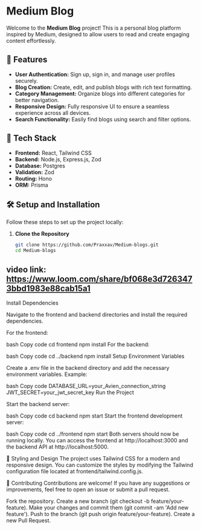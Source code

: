 # Medium Blog

Welcome to the **Medium Blog** project! This is a personal blog platform inspired by Medium, designed to allow users to read and create engaging content effortlessly.

## 🌟 Features

- **User Authentication:** Sign up, sign in, and manage user profiles securely.
- **Blog Creation:** Create, edit, and publish blogs with rich text formatting.
- **Category Management:** Organize blogs into different categories for better navigation.
- **Responsive Design:** Fully responsive UI to ensure a seamless experience across all devices.
- **Search Functionality:** Easily find blogs using search and filter options.

## 🚀 Tech Stack

- **Frontend:** React, Tailwind CSS
- **Backend:** Node.js, Express.js, Zod
- **Database:** Postgres
- **Validation:** Zod
- **Routing:** Hono
- **ORM:** Prisma

## 🛠️ Setup and Installation

Follow these steps to set up the project locally:

1. **Clone the Repository**
   ```bash
   git clone https://github.com/Praxxav/Medium-blogs.git
   cd Medium-blogs
##  video link: https://www.loom.com/share/bf068e3d7263473bbd1983e88cab15a1
Install Dependencies

Navigate to the frontend and backend directories and install the required dependencies.

For the frontend:

bash
Copy code
cd frontend
npm install
For the backend:

bash
Copy code
cd ../backend
npm install
Setup Environment Variables

Create a .env file in the backend directory and add the necessary environment variables. Example:

bash
Copy code
DATABASE_URL=your_Avien_connection_string
JWT_SECRET=your_jwt_secret_key
Run the Project

Start the backend server:

bash
Copy code
cd backend
npm start
Start the frontend development server:

bash
Copy code
cd ../frontend
npm start
Both servers should now be running locally. You can access the frontend at http://localhost:3000 and the backend API at http://localhost:5000.

🎨 Styling and Design
The project uses Tailwind CSS for a modern and responsive design. You can customize the styles by modifying the Tailwind configuration file located at frontend/tailwind.config.js.

📄 Contributing
Contributions are welcome! If you have any suggestions or improvements, feel free to open an issue or submit a pull request.

Fork the repository.
Create a new branch (git checkout -b feature/your-feature).
Make your changes and commit them (git commit -am 'Add new feature').
Push to the branch (git push origin feature/your-feature).
Create a new Pull Request.


